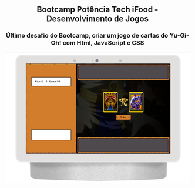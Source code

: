 <h2 align="center"> Bootcamp Potência Tech iFood - Desenvolvimento de Jogos </h2>

<h3 align="center">  Último desafio do Bootcamp, criar um jogo de cartas  do Yu-Gi-Oh! com Html, JavaScript e CSS </h3>

<a href="https://alderj.github.io/desafio-yo-gi-ho/"> <img src="https://github.com/Alderj/desafio-yo-gi-ho/blob/main/src/assets/preview.PNG?raw=true" /> </a>

